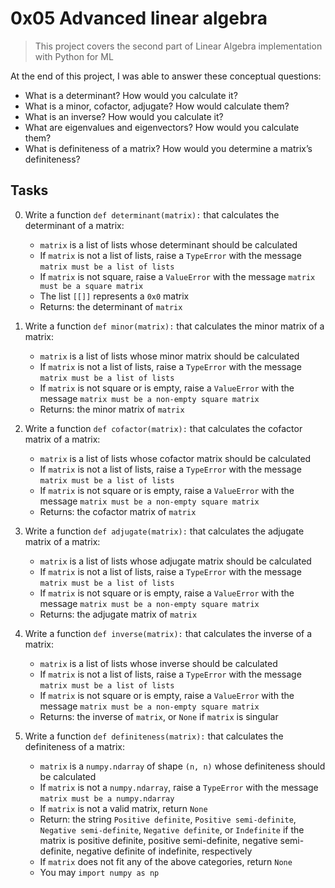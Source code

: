 # 0x05 Advanced linear algebra

> This project covers the second part of Linear Algebra implementation with Python for ML

At the end of this project, I was able to answer these conceptual questions:

* What is a determinant? How would you calculate it?
* What is a minor, cofactor, adjugate? How would calculate them?
* What is an inverse? How would you calculate it?
* What are eigenvalues and eigenvectors? How would you calculate them?
* What is definiteness of a matrix? How would you determine a matrix’s definiteness?

## Tasks

0. Write a function `def determinant(matrix):` that calculates the determinant of a matrix:

    * `matrix` is a list of lists whose determinant should be calculated
    * If `matrix` is not a list of lists, raise a `TypeError` with the message `matrix must be a list of lists`
    * If `matrix` is not square, raise a `ValueError` with the message `matrix must be a square matrix`
    * The list `[[]]` represents a `0x0` matrix
    * Returns: the determinant of `matrix`

1. Write a function `def minor(matrix):` that calculates the minor matrix of a matrix:

    * `matrix` is a list of lists whose minor matrix should be calculated
    * If `matrix` is not a list of lists, raise a `TypeError` with the message `matrix must be a list of lists`
    * If `matrix` is not square or is empty, raise a `ValueError` with the message `matrix must be a non-empty square matrix`
    * Returns: the minor matrix of `matrix`

2. Write a function `def cofactor(matrix):` that calculates the cofactor matrix of a matrix:

    * `matrix` is a list of lists whose cofactor matrix should be calculated
    * If `matrix` is not a list of lists, raise a `TypeError` with the message `matrix must be a list of lists`
    * If `matrix` is not square or is empty, raise a `ValueError` with the message `matrix must be a non-empty square matrix`
    * Returns: the cofactor matrix of `matrix`

3. Write a function `def adjugate(matrix):` that calculates the adjugate matrix of a matrix:

    * `matrix` is a list of lists whose adjugate matrix should be calculated
    * If `matrix` is not a list of lists, raise a `TypeError` with the message `matrix must be a list of lists`
    * If `matrix` is not square or is empty, raise a `ValueError` with the message `matrix must be a non-empty square matrix`
    * Returns: the adjugate matrix of `matrix`

4. Write a function `def inverse(matrix):` that calculates the inverse of a matrix:

    * `matrix` is a list of lists whose inverse should be calculated
    * If `matrix` is not a list of lists, raise a `TypeError` with the message `matrix must be a list of lists`
    * If `matrix` is not square or is empty, raise a `ValueError` with the message `matrix must be a non-empty square matrix`
    * Returns: the inverse of `matrix`, or `None` if `matrix` is singular

5. Write a function `def definiteness(matrix):` that calculates the definiteness of a matrix:

    * `matrix` is a `numpy.ndarray` of shape `(n, n)` whose definiteness should be calculated
    * If `matrix` is not a `numpy.ndarray`, raise a `TypeError` with the message `matrix must be a numpy.ndarray`
    * If `matrix` is not a valid matrix, return `None`
    * Return: the string `Positive definite`, `Positive semi-definite`, `Negative semi-definite`, `Negative definite`, or `Indefinite` if the matrix is positive definite, positive semi-definite, negative semi-definite, negative definite of indefinite, respectively
    * If `matrix` does not fit any of the above categories, return `None`
    * You may `import numpy as np`


